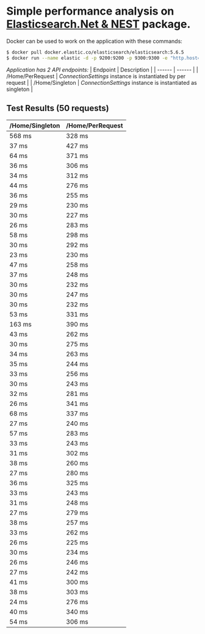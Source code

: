 # Simple performance analysis on [Elasticsearch.Net & NEST](https://github.com/elastic/elasticsearch-net) package. 

Docker can be used to work on the application with these commands:
```sh
$ docker pull docker.elastic.co/elasticsearch/elasticsearch:5.6.5
$ docker run --name elastic -d -p 9200:9200 -p 9300:9300 -e "http.host=0.0.0.0" -e "transport.host=127.0.0.1" -e "xpack.security.enabled=false" docker.elastic.co/elasticsearch/elasticsearch:5.6.5
```

 *Application has 2 API endpoints:*
| Endpoint | Description |
| ------ | ------ |
| /Home/PerRequest | *ConnectionSettings* instance is instantiated by per request |
| /Home/Singleton | *ConnectionSettings* instance is instantiated as singleton |

## Test Results (50 requests)

|/Home/Singleton | /Home/PerRequest |
| ------ | ------ |
 | 568 ms | 328 ms | 
 | 37 ms | 427 ms | 
 | 64 ms | 371 ms | 
 | 36 ms | 306 ms | 
 | 34 ms | 312 ms | 
 | 44 ms | 276 ms | 
 | 36 ms | 255 ms | 
 | 29 ms | 230 ms | 
 | 30 ms | 227 ms | 
 | 26 ms | 283 ms | 
 | 58 ms | 298 ms | 
 | 30 ms | 292 ms | 
 | 23 ms | 230 ms | 
 | 47 ms | 258 ms | 
 | 37 ms | 248 ms | 
 | 30 ms | 232 ms | 
 | 30 ms | 247 ms | 
 | 30 ms | 232 ms | 
 | 53 ms | 331 ms | 
 | 163 ms | 390 ms | 
 | 43 ms | 262 ms | 
 | 30 ms | 275 ms | 
 | 34 ms | 263 ms | 
 | 35 ms | 244 ms | 
 | 33 ms | 256 ms | 
 | 30 ms | 243 ms | 
 | 32 ms | 281 ms | 
 | 26 ms | 341 ms | 
 | 68 ms | 337 ms | 
 | 27 ms | 240 ms | 
 | 57 ms | 283 ms | 
 | 33 ms | 243 ms | 
 | 31 ms | 302 ms | 
 | 38 ms | 260 ms | 
 | 27 ms | 280 ms | 
 | 36 ms | 325 ms | 
 | 33 ms | 243 ms | 
 | 31 ms | 248 ms | 
 | 27 ms | 279 ms | 
 | 38 ms | 257 ms | 
 | 33 ms | 262 ms | 
 | 26 ms | 225 ms | 
 | 30 ms | 234 ms | 
 | 26 ms | 246 ms | 
 | 27 ms | 242 ms | 
 | 41 ms | 300 ms | 
 | 38 ms | 303 ms | 
 | 24 ms | 276 ms | 
 | 40 ms | 340 ms | 
 | 54 ms | 306 ms | 


